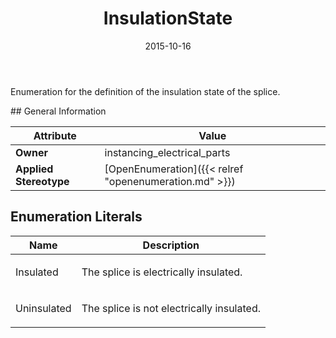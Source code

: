 ﻿---
title: InsulationState
toc: false
type: specs
date: "2015-10-16"
draft: false
specification: VEC
version: 1.1.2
documentType: "Recommendation"
elementType: Class
classes:
  - InsulationState
menu_name: vec-1.1.2
---
<p>Enumeration for the definition of the insulation state of the splice.  </p>
## General Information

| Attribute               | Value |
|-------------------------|-------|
| **Owner**               | instancing_electrical_parts |
| **Applied Stereotype**  | [OpenEnumeration]({{< relref "openenumeration.md" >}})<br/>  |

## Enumeration Literals
| Name          | **Description** |
|---------------|-----------------|
| Insulated | <p>The splice is electrically insulated. </p> |
| Uninsulated | <p>The splice is not electrically insulated. </p> |

